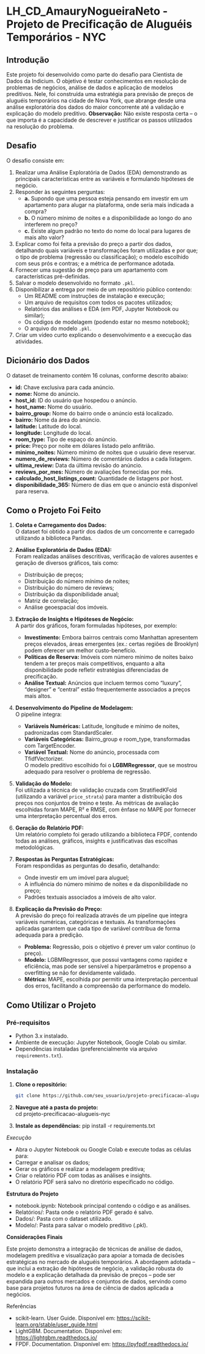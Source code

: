 # LH_CD_AmauryNogueiraNeto - Projeto de Precificação de Aluguéis Temporários - NYC

## Introdução  
Este projeto foi desenvolvido como parte do desafio para Cientista de Dados da Indicium. O objetivo é testar conhecimentos em resolução de problemas de negócios, análise de dados e aplicação de modelos preditivos. Nele, foi construída uma estratégia para previsão de preços de aluguéis temporários na cidade de Nova York, que abrange desde uma análise exploratória dos dados do maior concorrente até a validação e explicação do modelo preditivo. **Observação:** Não existe resposta certa – o que importa é a capacidade de descrever e justificar os passos utilizados na resolução do problema.

## Desafio  
O desafio consiste em:  
1. Realizar uma Análise Exploratória de Dados (EDA) demonstrando as principais características entre as variáveis e formulando hipóteses de negócio.  
2. Responder às seguintes perguntas:  
   - **a.** Supondo que uma pessoa esteja pensando em investir em um apartamento para alugar na plataforma, onde seria mais indicada a compra?  
   - **b.** O número mínimo de noites e a disponibilidade ao longo do ano interferem no preço?  
   - **c.** Existe algum padrão no texto do nome do local para lugares de mais alto valor?  
3. Explicar como foi feita a previsão do preço a partir dos dados, detalhando quais variáveis e transformações foram utilizadas e por que; o tipo de problema (regressão ou classificação); o modelo escolhido com seus prós e contras; e a métrica de performance adotada.  
4. Fornecer uma sugestão de preço para um apartamento com características pré-definidas.  
5. Salvar o modelo desenvolvido no formato `.pkl`.  
6. Disponibilizar a entrega por meio de um repositório público contendo:  
   - Um README com instruções de instalação e execução;  
   - Um arquivo de requisitos com todos os pacotes utilizados;  
   - Relatórios das análises e EDA (em PDF, Jupyter Notebook ou similar);  
   - Os códigos de modelagem (podendo estar no mesmo notebook);  
   - O arquivo do modelo `.pkl`.  
7. Criar um vídeo curto explicando o desenvolvimento e a execução das atividades.  

## Dicionário dos Dados  
O dataset de treinamento contém 16 colunas, conforme descrito abaixo:  
- **id:** Chave exclusiva para cada anúncio.  
- **nome:** Nome do anúncio.  
- **host_id:** ID do usuário que hospedou o anúncio.  
- **host_name:** Nome do usuário.  
- **bairro_group:** Nome do bairro onde o anúncio está localizado.  
- **bairro:** Nome da área do anúncio.  
- **latitude:** Latitude do local.  
- **longitude:** Longitude do local.  
- **room_type:** Tipo de espaço do anúncio.  
- **price:** Preço por noite em dólares listado pelo anfitrião.  
- **minimo_noites:** Número mínimo de noites que o usuário deve reservar.  
- **numero_de_reviews:** Número de comentários dados a cada listagem.  
- **ultima_review:** Data da última revisão do anúncio.  
- **reviews_por_mes:** Número de avaliações fornecidas por mês.  
- **calculado_host_listings_count:** Quantidade de listagens por host.  
- **disponibilidade_365:** Número de dias em que o anúncio está disponível para reserva.

## Como o Projeto Foi Feito  
1. **Coleta e Carregamento dos Dados:**  
   O dataset foi obtido a partir dos dados de um concorrente e carregado utilizando a biblioteca Pandas.

2. **Análise Exploratória de Dados (EDA):**  
   Foram realizadas análises descritivas, verificação de valores ausentes e geração de diversos gráficos, tais como:  
   - Distribuição de preços;  
   - Distribuição do número mínimo de noites;  
   - Distribuição do número de reviews;  
   - Distribuição da disponibilidade anual;  
   - Matriz de correlação;  
   - Análise geoespacial dos imóveis.

3. **Extração de Insights e Hipóteses de Negócio:**  
   A partir dos gráficos, foram formuladas hipóteses, por exemplo:  
   - **Investimento:** Embora bairros centrais como Manhattan apresentem preços elevados, áreas emergentes (ex.: certas regiões de Brooklyn) podem oferecer um melhor custo-benefício.  
   - **Políticas de Reserva:** Imóveis com número mínimo de noites baixo tendem a ter preços mais competitivos, enquanto a alta disponibilidade pode refletir estratégias diferenciadas de precificação.  
   - **Análise Textual:** Anúncios que incluem termos como “luxury”, “designer” e “central” estão frequentemente associados a preços mais altos.

4. **Desenvolvimento do Pipeline de Modelagem:**  
   O pipeline integra:  
   - **Variáveis Numéricas:** Latitude, longitude e mínimo de noites, padronizadas com StandardScaler.  
   - **Variáveis Categóricas:** Bairro_group e room_type, transformadas com TargetEncoder.  
   - **Variável Textual:** Nome do anúncio, processada com TfidfVectorizer.  
   O modelo preditivo escolhido foi o **LGBMRegressor**, que se mostrou adequado para resolver o problema de regressão.

5. **Validação do Modelo:**  
   Foi utilizada a técnica de validação cruzada com StratifiedKFold (utilizando a variável `price_strata`) para manter a distribuição dos preços nos conjuntos de treino e teste. As métricas de avaliação escolhidas foram MAPE, R² e RMSE, com ênfase no MAPE por fornecer uma interpretação percentual dos erros.

6. **Geração do Relatório PDF:**  
   Um relatório completo foi gerado utilizando a biblioteca FPDF, contendo todas as análises, gráficos, insights e justificativas das escolhas metodológicas.

7. **Respostas às Perguntas Estratégicas:**  
   Foram respondidas as perguntas do desafio, detalhando:  
   - Onde investir em um imóvel para aluguel;  
   - A influência do número mínimo de noites e da disponibilidade no preço;  
   - Padrões textuais associados a imóveis de alto valor.

8. **Explicação da Previsão do Preço:**  
   A previsão do preço foi realizada através de um pipeline que integra variáveis numéricas, categóricas e textuais. As transformações aplicadas garantem que cada tipo de variável contribua de forma adequada para a predição.  
   - **Problema:** Regressão, pois o objetivo é prever um valor contínuo (o preço).  
   - **Modelo:** LGBMRegressor, que possui vantagens como rapidez e eficiência, mas pode ser sensível a hiperparâmetros e propenso a overfitting se não for devidamente validado.  
   - **Métrica:** MAPE, escolhida por permitir uma interpretação percentual dos erros, facilitando a compreensão da performance do modelo.

## Como Utilizar o Projeto

### Pré-requisitos  
- Python 3.x instalado.  
- Ambiente de execução: Jupyter Notebook, Google Colab ou similar.  
- Dependências instaladas (preferencialmente via arquivo `requirements.txt`).

### Instalação  
1. **Clone o repositório:**  
   ```bash
   git clone https://github.com/seu_usuario/projeto-precificacao-alugueis-nyc.git

2. **Navegue até a pasta do projeto:**  
	cd projeto-precificacao-alugueis-nyc


3.	**Instale as dependências:**
	pip install -r requirements.txt



*Execução*
- Abra o Jupyter Notebook ou Google Colab e execute todas as células para:
- Carregar e analisar os dados;
- Gerar os gráficos e realizar a modelagem preditiva;
- Criar o relatório PDF com todas as análises e insights.
- O relatório PDF será salvo no diretório especificado no código.

**Estrutura do Projeto**
- notebook.ipynb: Notebook principal contendo o código e as análises.
- Relatórios/: Pasta onde o relatório PDF gerado é salvo.
- Dados/: Pasta com o dataset utilizado.
- Modelo/: Pasta para salvar o modelo preditivo (.pkl).

**Considerações Finais**

Este projeto demonstra a integração de técnicas de análise de dados, modelagem preditiva e visualização para apoiar a tomada de decisões estratégicas no mercado de aluguéis temporários. A abordagem adotada – que inclui a extração de hipóteses de negócio, a validação robusta do modelo e a explicação detalhada da previsão de preços – pode ser expandida para outros mercados e conjuntos de dados, servindo como base para projetos futuros na área de ciência de dados aplicada a negócios.

Referências
 - scikit-learn. User Guide. Disponível em: https://scikit-learn.org/stable/user_guide.html
 - LightGBM. Documentation. Disponível em: https://lightgbm.readthedocs.io/
 - FPDF. Documentation. Disponível em: https://pyfpdf.readthedocs.io/

